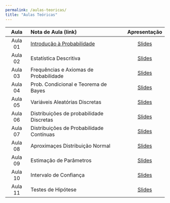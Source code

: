 ```yaml
---
permalink: /aulas-teoricas/
title: "Aulas Teóricas"
---
```


| Aula | Nota de Aula (link) | Apresentação |
| :---: | :--- | :---: |
| Aula 01 | [Introdução à Probabilidade](https://marcielbp.github.io/Statistics-and-Probability/aulas/Aula01-intro-est-amostragem/)  | [Slides](https://drive.google.com/open?id=1xxrdjvX2koEm7Qer5nDxlBG3SApbIitcTmRMstopsEo) | 
| Aula 02 | Estatística Descritiva  | [Slides](https://drive.google.com/open?id=1JMKiVqlsu_UWyYUqj3YeVaU5fPCDOzVb0UAVAqumNbc) | 
| Aula 03 | Frequências e Axiomas de Probabilidade  | [Slides](https://drive.google.com/open?id=1FHmhhx6VWci8xqm2GQL2Dr3Hc_csQI28HFYAnTlZdVQ) | 
| Aula 04 | Prob. Condicional e Teorema de Bayes  | [Slides](https://drive.google.com/open?id=147TIen6vfGgwW027kf7T83PHxSE1yCORCGYd8V5JBk) | 
| Aula 05 |  Variáveis Aleatórias Discretas | [Slides](https://drive.google.com/open?id=1B71UkQJ6gHkLDv6tvCKPpTqR412d0hF-hyF4nzpxa6Y) | 
| Aula 06 | Distribuições de probabilidade Discretas | [Slides](https://drive.google.com/open?id=17Hyqt9hUEHpy15h59p506FbMGavSrN5QLW8OHVKsfOA) | 
| Aula 07 | Distribuições de Probabilidade Contínuas | [Slides](https://drive.google.com/open?id=1lH2QvJ4m794MXtJtJ0a0OpE_AxSASPAknq3Ggm-gUqA) | 
| Aula 08 | Aproximaçes Distribuição Normal | [Slides](https://drive.google.com/open?id=1aBgSfuF1IwX7uewubNcS1T_mW-gTrAnxmEn1G7dQm6c) | 
| Aula 09 | Estimação de Parâmetros | [Slides](https://drive.google.com/open?id=1e0QIBgADeMVmgaP85xKfvk0GjRFDELEeRtOBoGjvoDI) | 
| Aula 10 | Intervalo de Confiança  | [Slides](https://drive.google.com/open?id=191bTSHSMl76LeHMzbvJEUNVOg1zEZySKb5uw4J_RvpE) | 
| Aula 11 | Testes de Hipótese  | [Slides](https://drive.google.com/open?id=1y89gGRWqcl1omsUtbOLeQGGWo8QjBuCDoPsemq63wfY) | 



